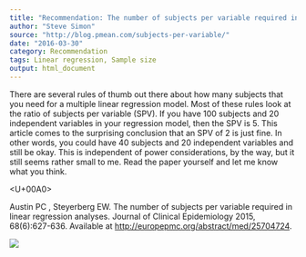 ```yaml
---
title: "Recommendation: The number of subjects per variable required in linear regression analyses"
author: "Steve Simon"
source: "http://blog.pmean.com/subjects-per-variable/"
date: "2016-03-30"
category: Recommendation
tags: Linear regression, Sample size
output: html_document
---
```


There are several rules of thumb out there about how many subjects that
you need for a multiple linear regression model. Most of these rules
look at the ratio of subjects per variable (SPV). If you have 100
subjects and 20 independent variables in your regression model, then the
SPV is 5. This article comes to the surprising conclusion that an SPV of
2 is just fine. In other words, you could have 40 subjects and 20
independent variables and still be okay. This is independent of power
considerations, by the way, but it still seems rather small to me. Read
the paper yourself and let me know what you think.

<!---More--->

<U+00A0>

Austin PC , Steyerberg EW. The number of subjects per variable required
in linear regression analyses. Journal of Clinical Epidemiology 2015,
68(6):627-636. Available at
<http://europepmc.org/abstract/med/25704724>.

![](http://www.pmean.com/images/subjects-per-variable01.png)




